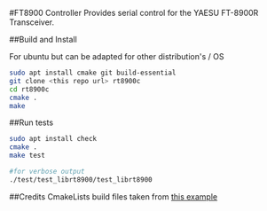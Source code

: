 #FT8900 Controller
Provides serial control for the YAESU FT-8900R Transceiver.

##Build and Install

For ubuntu but can be adapted for other distribution's / OS
```bash
sudo apt install cmake git build-essential
git clone <this repo url> rt8900c
cd rt8900c
cmake .
make
```

##Run tests
```bash
sudo apt install check
cmake .
make test

#for verbose output
./test/test_librt8900/test_librt8900
```

##Credits
CmakeLists build files taken from [this example](https://github.com/kaizouman/gtest-cmake-example)